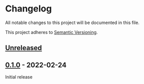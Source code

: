 # Changelog

All notable changes to this project will be documented in this file.

This project adheres to [Semantic Versioning](https://semver.org).

<!--
Note: In this file, do not use the hard wrap in the middle of a sentence for compatibility with GitHub comment style markdown rendering.
-->

## [Unreleased]

## [0.1.0] - 2022-02-24

Initial release

[Unreleased]: https://github.com/taiki-e/portable-atomic/compare/v0.1.0...HEAD
[0.1.0]: https://github.com/taiki-e/portable-atomic/releases/tag/v0.1.0
